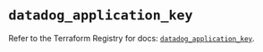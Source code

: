 # `datadog_application_key`

Refer to the Terraform Registry for docs: [`datadog_application_key`](https://registry.terraform.io/providers/datadog/datadog/3.60.0/docs/resources/application_key).
